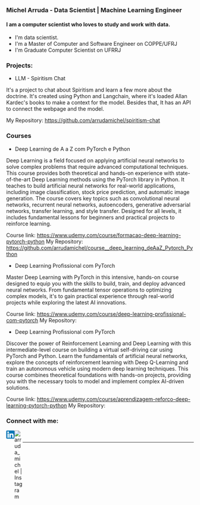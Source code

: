 ### Michel Arruda - Data Scientist | Machine Learning Engineer

#### I am a computer scientist who loves to study and work with data.

- I'm data scientist.
- I'm a Master of Computer and Software Engineer on COPPE/UFRJ
- I'm Graduate Computer Scientist on UFRRJ

### Projects:

- LLM - Spiritism Chat
  
It's a project to chat about Spiritism and learn a few more about the doctrine.
It's created using Python and Langchain, where it's loaded Allan Kardec's books to make a context for the model.
Besides that, It has an API to connect the webpage and the model.

My Repository: https://github.com/arrudamichel/spiritism-chat

### Courses 

- Deep Learning de A a Z com PyTorch e Python

Deep Learning is a field focused on applying artificial neural networks to solve complex problems that require advanced computational techniques. This course provides both theoretical and hands-on experience with state-of-the-art Deep Learning methods using the PyTorch library in Python. It teaches to build artificial neural networks for real-world applications, including image classification, stock price prediction, and automatic image generation. The course covers key topics such as convolutional neural networks, recurrent neural networks, autoencoders, generative adversarial networks, transfer learning, and style transfer. Designed for all levels, it includes fundamental lessons for beginners and practical projects to reinforce learning. 

Course link: https://www.udemy.com/course/formacao-deep-learning-pytorch-python
My Repository: https://github.com/arrudamichel/course__deep_learning_deAaZ_Pytorch_Python

- Deep Learning Profissional com PyTorch

Master Deep Learning with PyTorch in this intensive, hands-on course designed to equip you with the skills to build, train, and deploy advanced neural networks. From fundamental tensor operations to optimizing complex models, it's to gain practical experience through real-world projects while exploring the latest AI innovations.

Course link: https://www.udemy.com/course/deep-learning-profissional-com-pytorch
My Repository: 

- Deep Learning Profissional com PyTorch

Discover the power of Reinforcement Learning and Deep Learning with this intermediate-level course on building a virtual self-driving car using PyTorch and Python. Learn the fundamentals of artificial neural networks, explore the concepts of reinforcement learning with Deep Q-Learning and train an autonomous vehicle using modern deep learning techniques. This course combines theoretical foundations with hands-on projects, providing you with the necessary tools to model and implement complex AI-driven solutions. 

Course link: https://www.udemy.com/course/aprendizagem-reforco-deep-learning-pytorch-python
My Repository: 

### Connect with me:

[<img align="left"  width="22px" src="logo-linkedin.png" />](https://linkedin.com/in/arrudamichel)

[<img align="left" alt="arruda_michel | Instagram" width="22px" src="https://upload.wikimedia.org/wikipedia/commons/5/58/Instagram-Icon.png" />](https://instagram.com/arruda_michel)

<br />

---
[linkedin]: linkedin.com/in/arrudamichel
[instagram]: https://instagram.com/arruda_michel
